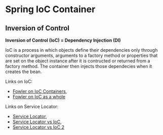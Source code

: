 # Spring IoC Container

## Inversion of Control

**Inversion of Control (IoC) = Dependency Injection (DI)**

IoC is a process in which objects define their dependencies only through constructor arguments, arguments to a factory method or properties that are set on the object instance after it is contructed or returned from a factory method.
The container then injects those dependecies when it creates the bean.

Links on IoC:
* [Fowler on IoC Containers](https://www.martinfowler.com/articles/injection.html),
* [Fowler on IoC as a whole](https://martinfowler.com/bliki/InversionOfControl.html)

Links on Service Locator:
* [Service Locator](https://adamcod.es/2013/11/22/tell-dont-ask.html),
* [Service Locator vs IoC](https://adamcod.es/2013/11/25/service-locator-vs-dependency-injection-container.html),
* [Service Locator vs IoC 2](http://guy-murphy.github.io/2014/11/24/service-locator-vs-dependency-injection/)
